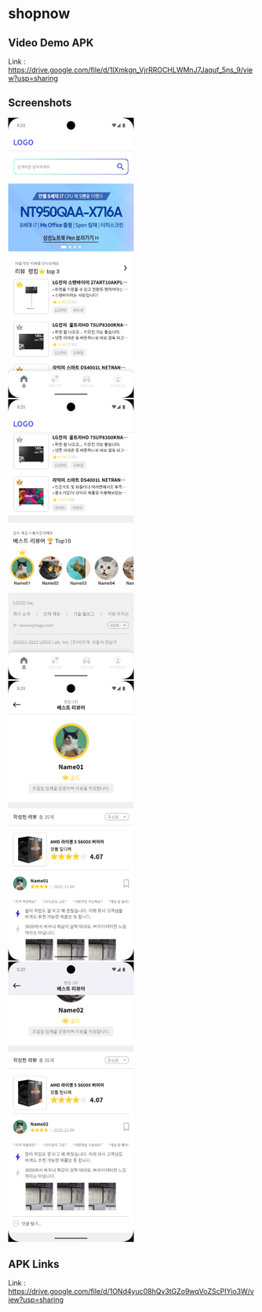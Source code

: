 # shopnow

## Video Demo APK

Link : https://drive.google.com/file/d/1lXmkgn_VjrRROCHLWMnJ7Jaquf_5ns_9/view?usp=sharing

## Screenshots

<img src="https://github.com/FajarSubeki/shopnow/blob/main/assets/screenshoots/ss_1.png" width="256">&nbsp;&nbsp;
<img src="https://github.com/FajarSubeki/shopnow/blob/main/assets/screenshoots/ss_2.png" width="256">&nbsp;&nbsp;
<img src="https://github.com/FajarSubeki/shopnow/blob/main/assets/screenshoots/ss_3.png" width="256">&nbsp;&nbsp;<br />
<img src="https://github.com/FajarSubeki/shopnow/blob/main/assets/screenshoots/ss_4.png" width="256">&nbsp;&nbsp;

## APK Links

Link : https://drive.google.com/file/d/1ONd4yuc08hQv3tGZo9wqVoZScPIYio3W/view?usp=sharing
